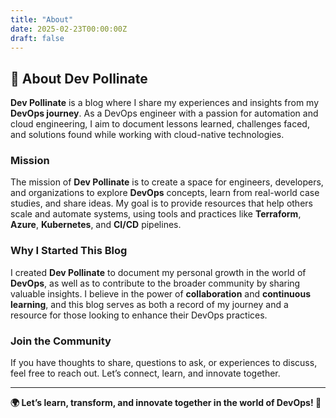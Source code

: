 ```yaml
---
title: "About"
date: 2025-02-23T00:00:00Z
draft: false
---
```


## 🌱 About Dev Pollinate

**Dev Pollinate** is a blog where I share my experiences and insights from my **DevOps journey**. As a DevOps engineer with a passion for automation and cloud engineering, I aim to document lessons learned, challenges faced, and solutions found while working with cloud-native technologies.

### Mission

The mission of **Dev Pollinate** is to create a space for engineers, developers, and organizations to explore **DevOps** concepts, learn from real-world case studies, and share ideas. My goal is to provide resources that help others scale and automate systems, using tools and practices like **Terraform**, **Azure**, **Kubernetes**, and **CI/CD** pipelines.

### Why I Started This Blog

I created **Dev Pollinate** to document my personal growth in the world of **DevOps**, as well as to contribute to the broader community by sharing valuable insights. I believe in the power of **collaboration** and **continuous learning**, and this blog serves as both a record of my journey and a resource for those looking to enhance their DevOps practices.

### Join the Community

If you have thoughts to share, questions to ask, or experiences to discuss, feel free to reach out. Let’s connect, learn, and innovate together.

---

**🌍 Let’s learn, transform, and innovate together in the world of DevOps! 🚀**
